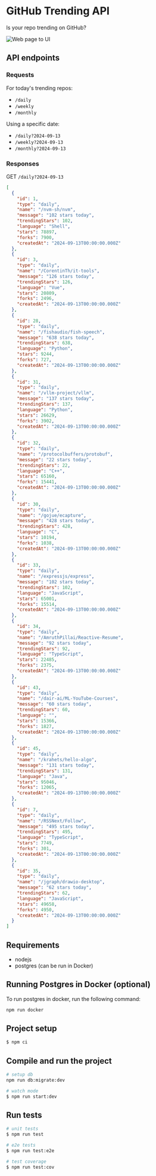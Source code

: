 # GitHub Trending API

Is your repo trending on GitHub?

![Web page to UI](https://github.com/user-attachments/assets/c8b97cf1-21ba-4d14-b573-8501aa693d7a)

## API endpoints

### Requests

For today's trending repos:

- `/daily`
- `/weekly`
- `/monthly`

Using a specific date:

- `/daily?2024-09-13`
- `/weekly?2024-09-13`
- `/monthly?2024-09-13`

### Responses

GET `/daily?2024-09-13`

```json
[
  {
    "id": 1,
    "type": "daily",
    "name": "/nvm-sh/nvm",
    "message": "102 stars today",
    "trendingStars": 102,
    "language": "Shell",
    "stars": 78897,
    "forks": 7900,
    "createdAt": "2024-09-13T00:00:00.000Z"
  },
  {
    "id": 3,
    "type": "daily",
    "name": "/CorentinTh/it-tools",
    "message": "126 stars today",
    "trendingStars": 126,
    "language": "Vue",
    "stars": 20809,
    "forks": 2496,
    "createdAt": "2024-09-13T00:00:00.000Z"
  },
  {
    "id": 28,
    "type": "daily",
    "name": "/fishaudio/fish-speech",
    "message": "638 stars today",
    "trendingStars": 638,
    "language": "Python",
    "stars": 9244,
    "forks": 727,
    "createdAt": "2024-09-13T00:00:00.000Z"
  },
  {
    "id": 31,
    "type": "daily",
    "name": "/vllm-project/vllm",
    "message": "137 stars today",
    "trendingStars": 137,
    "language": "Python",
    "stars": 26629,
    "forks": 3902,
    "createdAt": "2024-09-13T00:00:00.000Z"
  },
  {
    "id": 32,
    "type": "daily",
    "name": "/protocolbuffers/protobuf",
    "message": "22 stars today",
    "trendingStars": 22,
    "language": "C++",
    "stars": 65160,
    "forks": 15441,
    "createdAt": "2024-09-13T00:00:00.000Z"
  },
  {
    "id": 30,
    "type": "daily",
    "name": "/gojue/ecapture",
    "message": "428 stars today",
    "trendingStars": 428,
    "language": "C",
    "stars": 10194,
    "forks": 1038,
    "createdAt": "2024-09-13T00:00:00.000Z"
  },
  {
    "id": 33,
    "type": "daily",
    "name": "/expressjs/express",
    "message": "102 stars today",
    "trendingStars": 102,
    "language": "JavaScript",
    "stars": 65001,
    "forks": 15514,
    "createdAt": "2024-09-13T00:00:00.000Z"
  },
  {
    "id": 34,
    "type": "daily",
    "name": "/AmruthPillai/Reactive-Resume",
    "message": "92 stars today",
    "trendingStars": 92,
    "language": "TypeScript",
    "stars": 22485,
    "forks": 2375,
    "createdAt": "2024-09-13T00:00:00.000Z"
  },
  {
    "id": 43,
    "type": "daily",
    "name": "/dair-ai/ML-YouTube-Courses",
    "message": "60 stars today",
    "trendingStars": 60,
    "language": "",
    "stars": 15366,
    "forks": 1827,
    "createdAt": "2024-09-13T00:00:00.000Z"
  },
  {
    "id": 45,
    "type": "daily",
    "name": "/krahets/hello-algo",
    "message": "131 stars today",
    "trendingStars": 131,
    "language": "Java",
    "stars": 95046,
    "forks": 12065,
    "createdAt": "2024-09-13T00:00:00.000Z"
  },
  {
    "id": 7,
    "type": "daily",
    "name": "/RSSNext/Follow",
    "message": "495 stars today",
    "trendingStars": 495,
    "language": "TypeScript",
    "stars": 7749,
    "forks": 301,
    "createdAt": "2024-09-13T00:00:00.000Z"
  },
  {
    "id": 35,
    "type": "daily",
    "name": "/jgraph/drawio-desktop",
    "message": "62 stars today",
    "trendingStars": 62,
    "language": "JavaScript",
    "stars": 49658,
    "forks": 4950,
    "createdAt": "2024-09-13T00:00:00.000Z"
  }
]
```

## Requirements

- nodejs
- postgres (can be run in Docker)

## Running Postgres in Docker (optional)
To run postgres in docker, run the following command:

```bash
npm run docker
```

## Project setup

```bash
$ npm ci
```

## Compile and run the project

```bash
# setup db
npm run db:migrate:dev

# watch mode
$ npm run start:dev
```

## Run tests

```bash
# unit tests
$ npm run test

# e2e tests
$ npm run test:e2e

# test coverage
$ npm run test:cov
```
